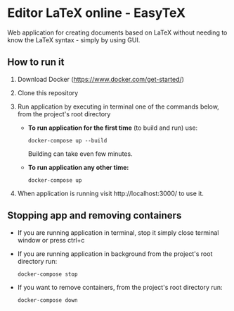 # Editor LaTeX online - EasyTeX
Web application for creating documents based on LaTeX without needing to know the LaTeX syntax - simply by using GUI.

## How to run it
1. Download Docker (https://www.docker.com/get-started/)
2. Clone this repository
3. Run application by executing in terminal one of the commands below, from the project's root directory



    - **To run application for the first time** (to build and run) use: 
       ```
       docker-compose up --build
       ```
       Building can take even few minutes.


  
    - **To run application any other time:**
       ```
       docker-compose up 
       ```
4. When application is running visit http://localhost:3000/ to use it.
## Stopping app and removing containers
- If you are running application in terminal, stop it simply close terminal window or press ctrl+c
- If you are running application in background from the project's root directory run:
  
      docker-compose stop
  
- If you want to remove containers, from the project's root directory run:
  
      docker-compose down
      

